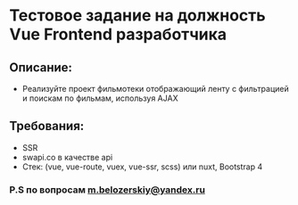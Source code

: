 # Тестовое задание на должность Vue Frontend разработчика

## Описание:
* Реализуйте проект фильмотеки отображающий ленту с фильтрацией и поискам по фильмам, используя AJAX 

## Требования:
 - SSR
 - swapi.co в качестве api
 - Стек: (vue, vue-route, vuex, vue-ssr, scss) или nuxt, Bootstrap 4

### P.S по вопросам m.belozerskiy@yandex.ru
